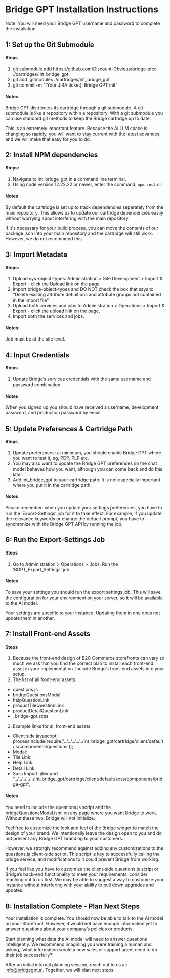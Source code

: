 # Bridge GPT Installation Instructions

Note: You will need your Bridge GPT username and password to complete the installation.

## 1: Set up the Git Submodule

#### Steps
1. git submodule add https://github.com/Discount-Obvious/bridge-sfcc ./cartridges/int_bridge_gpt
2. git add .gitmodules ./cartridges/int_bridge_gpt
3. git commit -m "[Your JIRA ticket]: Bridge GPT init"

#### Notes
Bridge GPT distributes its cartridge through a git submodule. A git submodule is like a repository within a repository. With a git submodule you can use standard git methods to keep the Bridge cartridge up to date.

This is an extremely important feature. Because the AI LLM space is changing so rapidly, you will want to stay current with the latest advances, and we will make that easy for you to do.

## 2: Install NPM dependencies

#### Steps:
1. Navigate to int_bridge_gpt in a command line terminal.
2. Using node version 12.22.22 or newer, enter the command: ```npm install```

#### Notes
By default the cartridge is set up to track dependencies separately from the main repository. This allows us to update our cartridge dependencies easily without worrying about interfering with the main repository.

If it's necessary for your build process, you can move the contents of our package.json into your main repository and the cartridge will still work. However, we do not recommend this.

## 3: Import Metadata

#### Steps:
1. Upload sys-object-types: Administration > Site Development > Import & Export - click the Upload link on the page.
2. Import bridge-object-types and DO NOT check the box that says to “Delete existing attribute definitions and attribute groups not contained in the import file”
3. Upload both services and jobs to Administration > Operations > Import & Export - click the upload link on the page.
4. Import both the services and jobs.

#### Notes:
Job must be at the site level. 

## 4: Input Credentials

#### Steps
1. Update Bridge’s services credentials with the same username and password combination.

#### Notes
When you signed up you should have received a username, development password, and production password by email.

## 5: Update Preferences & Cartridge Path

#### Steps
1. Update preferences: at minimum, you should enable Bridge GPT where you want to test it, eg, PDP, PLP etc.
2. You may also want to update the Bridge GPT preferences so the chat model behaves how you want, although you can come back and do this later. 
3. Add int_bridge_gpt to your cartridge path. It is not especially important where you put it in the cartridge path. 

#### Notes
Please remember: when you update your settings preferences, you have to run the ‘Export-Settings’ job for it to take effect. For example, if you update the relevance keywords or change the default prompt, you have to synchronize with the Bridge GPT API by running the job. 

## 6: Run the Export-Settings Job

#### Steps
1. Go to Administration > Operations > Jobs. Run the ‘BGPT_Export_Settings’ job. 

#### Notes
To save your settings you should run the export settings job. This will save the configuration for your environment on your server, so it will be available to the AI model. 

Your settings are specific to your instance. Updating them in one does not update them in another. 

## 7: Install Front-end Assets

#### Steps

1. Because the front-end design of B2C Commerce storefronts can vary so much we ask that you find the correct plan to install each front-end asset in your implementation. Include Bridge’s front-end assets into your setup. 
2. The list of all front-end assets: 
- questions.js
- bridgeQuestionsModal
- helpQuestionLink
- productTileQuestionLink
- productDetailQuestionLink
- _bridge-gpt.scss
3. Example links for all front-end assets: 
- Client side javascript: processInclude(require('../../../../../int_bridge_gpt/cartridge/client/default/js/components/questions'));
- Modal: <isinclude template="components/bridgeQuestionsModal" />
- Tile Link: <isinclude template="product/components/productTileQuestionLink" />
- Help Link: <isinclude template="product/components/helpQuestionLink" />
- Detail Link: <isinclude template="product/components/productDetailQuestionLink" />
- Sass Import: @import "../../../../../int_bridge_gpt/cartridge/client/default/scss/components/bridge-gpt";

#### Notes
You need to include the questions.js script and the bridgeQuestionsModal.isml on any page where you want Bridge to work. Without these two, Bridge will not initialize. 

Feel free to customize the look and feel of the Bridge widget to match the design of your brand. We intentionally leave the design open to you and do not present any Bridge GPT branding to your customers. 

However, we strongly recommend against adding any customizations to the questions.js client-side script. This script is key to successfully calling the bridge service, and modifications to it could prevent Bridge from working.

If you feel like you have to customize the client-side questions.js script or Bridge’s back-end functionality to meet your requirements, consider reaching out to us first. We may be able to suggest a way to customize your instance without interfering with your ability to pull down upgrades and updates. 

## 8: Installation Complete - Plan Next Steps

Your installation is complete. You should now be able to talk to the AI model on your Storefront. However, it would not have enough information yet to answer questions about your company’s policies or products. 

Start planning what data the AI model will need to answer questions intelligently. We recommend imagining you were training a human and asking, ‘what information would a new sales or support agent need to do their job successfully?’

After an initial internal planning session, reach out to us at: info@bridgegpt.ai. Together, we will plan next steps. 